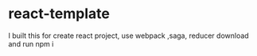 # react-template
I built this for create react project, use webpack ,saga, reducer 
download and run npm i
